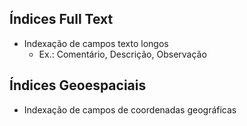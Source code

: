
Índices Full Text
---

- Indexação de campos texto longos
    - Ex.: Comentário, Descrição, Observação


Índices Geoespaciais
---

- Indexação de campos de coordenadas geográficas
